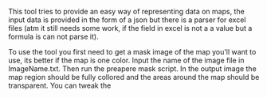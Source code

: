 This tool tries to provide an easy way of representing data on maps, the input data is provided in the form of a json but there is a parser for excel files (atm it still needs some work, if the field in excel is not a a value but a formula is can not parse it). 

To use the tool you first need to get a mask image of the map you'll want to use, its better if the map is one color. Input the name of the image file in ImageName.txt. Then run the preapere mask script. In the output image the map region should be fully collored and the areas around the map should be transparent. You can tweak the 